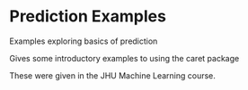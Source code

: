 # Prediction Examples
Examples exploring basics of prediction 

Gives some introductory examples to using the caret package

These were given in the JHU Machine Learning course.

